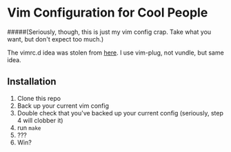 Vim Configuration for Cool People
=================================
#####(Seriously, though, this is just my vim config crap. Take what you want, but don't expect too much.)

The vimrc.d idea was stolen from [here](https://github.com/mengbo/splite.vim).
I use vim-plug, not vundle, but same idea.

Installation
------------

1. Clone this repo
2. Back up your current vim config
3. Double check that you've backed up your current config (seriously, step 4
   will clobber it)
4. run `make`
5. ???
6. Win?
